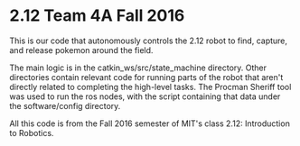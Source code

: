 # 2.12 Team 4A Fall 2016


This is our code that autonomously controls the 2.12 robot to find, capture, and release pokemon around the field.


The main logic is in the catkin_ws/src/state_machine directory. Other directories contain relevant code for running parts of the robot that aren't directly related to completing the high-level tasks. The Procman Sheriff tool was used to run the ros nodes, with the script containing that data under the software/config directory.


All this code is from the Fall 2016 semester of MIT's class 2.12: Introduction to Robotics.